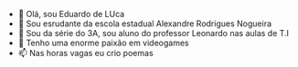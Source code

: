 - 👋 Olá, sou Eduardo de LUca 
- 👀 Sou esrudante da escola estadual Alexandre Rodrigues Nogueira 
- 🌱 Sou da série do 3A, sou aluno do professor Leonardo nas aulas de T.I
- 💞️ Tenho uma enorme paixão em videogames
- 📫 Nas horas vagas eu crio poemas 

<!---
DuduKorvus/DuduKorvus is a ✨ special ✨ repository because its `README.md` (this file) appears on your GitHub profile.
You can click the Preview link to take a look at your changes.
--->
